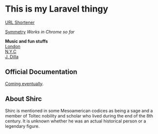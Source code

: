 # This is my Laravel thingy

[URL Shortener](http://shirc.pro)

[Symmetry](http://shirc.pro/symdraw) _Works in Chrome so far_

**Music and fun stuffs**  
[London](http://shirc.pro/london)  
[N.Y.C](http://shirc.pro/nyc)  
[J. Dilla](http://shirc.pro/dilla)  


## Official Documentation

[Coming eventually](#).

## About Shirc

Shirc is mentioned in some Mesoamerican codices as being a sage and a member of Toltec nobility and scholar who lived during the end of the 8th century. It is unknown whether he was an actual historical person or a legendary figure.
